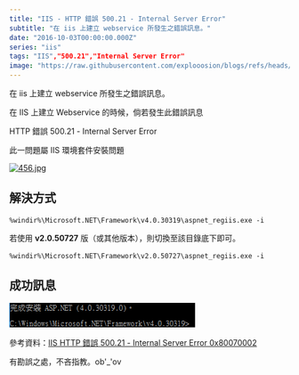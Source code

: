 ```yaml
---
title: "IIS - HTTP 錯誤 500.21 - Internal Server Error"
subtitle: "在 iis 上建立 webservice 所發生之錯誤訊息。"
date: "2016-10-03T00:00:00.000Z"
series: "iis"
tags: "IIS","500.21","Internal Server Error"
image: "https://raw.githubusercontent.com/explooosion/blogs/refs/heads/main/docs/images/2016-10-03_IIS%20-%20HTTP%20%E9%8C%AF%E8%AA%A4%20500.21%20-%20Internal%20Server%20Error/banner/456.jpg"
--- 
```


在 iis 上建立 webservice 所發生之錯誤訊息。

在 IIS 上建立 Webservice 的時候，倘若發生此錯誤訊息

HTTP 錯誤 500.21 - Internal Server Error

此一問題屬 IIS 環境套件安裝問題

[![456.jpg](https://raw.githubusercontent.com/explooosion/blogs/refs/heads/main/docs/images/2016-10-03_IIS%20-%20HTTP%20%E9%8C%AF%E8%AA%A4%20500.21%20-%20Internal%20Server%20Error/456.jpg)](http://1.bp.blogspot.com/-ou3bHQLJNPI/UHYdT1atBzI/AAAAAAAAA3Q/I7IQp14ZOkg/s1600/456.jpg)

解決方式
----

    %windir%\Microsoft.NET\Framework\v4.0.30319\aspnet_regiis.exe -i

若使用 **v2.0.50727** 版（或其他版本），則切換至該目錄底下即可。

    %windir%\Microsoft.NET\Framework\v2.0.50727\aspnet_regiis.exe -i

成功訊息
----

![1475481139_71648.png](https://raw.githubusercontent.com/explooosion/blogs/refs/heads/main/docs/images/2016-10-03_IIS%20-%20HTTP%20%E9%8C%AF%E8%AA%A4%20500.21%20-%20Internal%20Server%20Error/1475481139_71648.png)

參考資料：[IIS HTTP 錯誤 500.21 - Internal Server Error 0x80070002](http://marco.easyusing.com/2012/10/iis-http-50021-internal-server-error.html)

有勘誤之處，不吝指教。ob'\_'ov